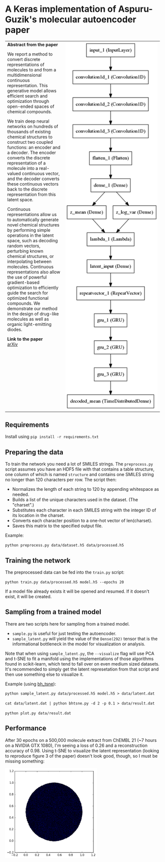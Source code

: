 # A Keras implementation of Aspuru-Guzik's molecular autoencoder paper

<table style="border-collapse: collapse">
<tr>
<td style="vertical-align: top" valign="top">
    <strong>Abstract from the paper</strong>
    <p>We report a method to convert discrete representations of molecules to and from a multidimensional continuous representation. This generative model allows efficient search and optimization through open-ended spaces of chemical compounds.</p>
    <p>We train deep neural networks on hundreds of thousands of existing chemical structures to construct two coupled functions: an encoder and a decoder. The encoder converts the discrete representation of a molecule into a real-valued continuous vector, and the decoder converts these continuous vectors back to the discrete representation from this latent space.</p>
    <p>Continuous representations allow us to automatically generate novel chemical structures by performing simple operations in the latent space, such as decoding random vectors, perturbing known chemical structures, or interpolating between molecules. Continuous representations also allow the use of powerful gradient-based optimization to efficiently guide the search for optimized functional compounds. We demonstrate our method in the design of drug-like molecules as well as organic light-emitting diodes.</p>
    <p>
        <strong>Link to the paper</strong><br />
        <a href="https://arxiv.org/abs/1610.02415">arXiv</a>
    </p>
</td><td width="300">
<img src="images/network.png" width="300" /></img>
</td>
</tr>
</table>

## Requirements

Install using `pip install -r requirements.txt`

## Preparing the data

To train the network you need a lot of SMILES strings. The `preprocess.py` script assumes you have an HDF5 file with that contains a table structure, one column of which is named `structure` and contains one SMILES string no longer than 120 characters per row. The script then:

- Normalizes the length of each string to 120 by appending whitespace as needed.
- Builds a list of the unique characters used in the dataset. (The "charset".)
- Substitutes each character in each SMILES string with the integer ID of its location in the charset.
- Converts each character position to a one-hot vector of len(charset).
- Saves this matrix to the specified output file.

Example:

`python preprocess.py data/dataset.h5 data/processed.h5`

## Training the network

The preprocessed data can be fed into the `train.py` script:

`python train.py data/processed.h5 model.h5 --epochs 20`

If a model file already exists it will be opened and resumed. If it doesn't exist, it will be created.

## Sampling from a trained model

There are two scripts here for sampling from a trained model.

- `sample.py` is useful for just testing the autoencoder.
- `sample_latent.py` will yield the value of the `Dense(292)` tensor that is the informational bottleneck in the model for visualization or analysis.

Note that when using `sample_latent.py`, the `--visualize` flag will use PCA and t-SNE to fit a manifold using the implementations of those algorithms found in scikit-learn, which tend to fall over on even medium sized datasets. It's recommended to simply get the latent represetation from that script and then use something else to visualize it.

Example (using [bh_tsne](https://github.com/lvdmaaten/bhtsne)):

```
python sample_latent.py data/processed.h5 model.h5 > data/latent.dat

cat data/latent.dat | python bhtsne.py -d 2 -p 0.1 > data/result.dat

python plot.py data/result.dat
```

## Performance

After 30 epochs on a 500,000 molecule extract from ChEMBL 21 (~7 hours on a NVIDIA GTX 1080), I'm seeing a loss of 0.26 and a reconstruction accuracy of 0.98. Using t-SNE to visualize the latent representation (looking to reproduce figure 3 of the paper) doesn't look good, though, so I must be missing something:

<img src="images/latent_tsne.png" width="300" />